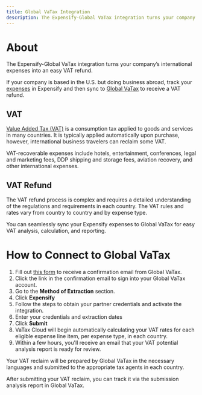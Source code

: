 ```yaml
---
title: Global VaTax Integration
description: The Expensify-Global VaTax integration turns your company’s international expenses into an easy VAT refund.
---
```

<!-- The lines above are required by Jekyll to process the .md file -->

# About
The Expensify-Global VaTax integration turns your company’s international expenses into an easy VAT refund.

If your company is based in the U.S. but doing business abroad, track your [expenses](https://use.expensify.com/expense-management) in Expensify and then sync to [Global VaTax](https://globalvatax.com/) to receive a VAT refund.
## VAT
[Value Added Tax (VAT)](https://www.investopedia.com/terms/v/valueaddedtax.asp#:~:text=Value%2Dadded%20tax%20(VAT)%20is%20a%20flat%20tax%20levied,different%20parties%20to%20a%20transaction.) is a consumption tax applied to goods and services in many countries. It is typically applied automatically upon purchase, however, international business travelers can reclaim some VAT. 

VAT-recoverable expenses include hotels, entertainment, conferences, legal and marketing fees, DDP shipping and storage fees, aviation recovery, and other international expenses. 
## VAT Refund
The VAT refund process is complex and requires a detailed understanding of the regulations and requirements in each country. The VAT rules and rates vary from country to country and by expense type.

You can seamlessly sync your Expensify expenses to Global VaTax for easy VAT analysis, calculation, and reporting. 


# How to Connect to Global VaTax
1. Fill out [this form](https://www.vataxcloud.com/expensify/signup) to receive a confirmation email from Global VaTax.
2. Click the link in the confirmation email to sign into your Global VaTax account.
3. Go to the **Method of Extraction** section.
4. Click **Expensify**
5. Follow the steps to obtain your partner credentials and activate the integration.
6. Enter your credentials and extraction dates
7. Click **Submit**
8. VaTax Cloud will begin automatically calculating your VAT rates for each eligible expense line item, per expense type, in each country. 
9. Within a few hours, you'll receive an email that your VAT potential analysis report is ready for review.

Your VAT reclaim will be prepared by Global VaTax in the necessary languages and submitted to the appropriate tax agents in each country. 

After submitting your VAT reclaim, you can track it via the submission analysis report in Global VaTax.
